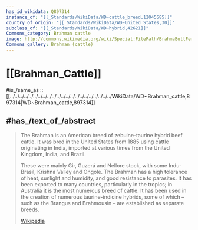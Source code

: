 ```yaml
---
has_id_wikidata: Q897314
instance_of: "[[_Standards/WikiData/WD~cattle_breed,12045585]]"
country_of_origin: "[[_Standards/WikiData/WD~United_States,30]]"
subclass_of: "[[_Standards/WikiData/WD~hybrid,42621]]"
Commons_category: Brahman cattle
image: http://commons.wikimedia.org/wiki/Special:FilePath/BrahmaBullFeria09.JPG
Commons_gallery: Brahman (cattle)
---
```


# [[Brahman_Cattle]] 

#is_/same_as :: [[../../../../../../../../../../../../../../../../../../../../../../WikiData/WD~Brahman_cattle,897314|WD~Brahman_cattle,897314]] 

## #has_/text_of_/abstract 

> The Brahman is an American breed of zebuine-taurine hybrid beef cattle. 
> It was bred in the United States from 1885 using cattle originating in India, 
> imported at various times from the United Kingdom, India, and Brazil. 
> 
> These were mainly Gir, Guzerá and Nellore stock, with some Indu-Brasil, Krishna Valley and Ongole. 
> The Brahman has a high tolerance of heat, sunlight and humidity, and good resistance to parasites. It has been exported to many countries, particularly in the tropics; in Australia it is the most numerous breed of cattle. It has been used in the creation of numerous taurine-indicine hybrids, some of which – such as the Brangus and Brahmousin – are established as separate breeds.
>
> [Wikipedia](https://en.wikipedia.org/wiki/American%20Brahman) 

